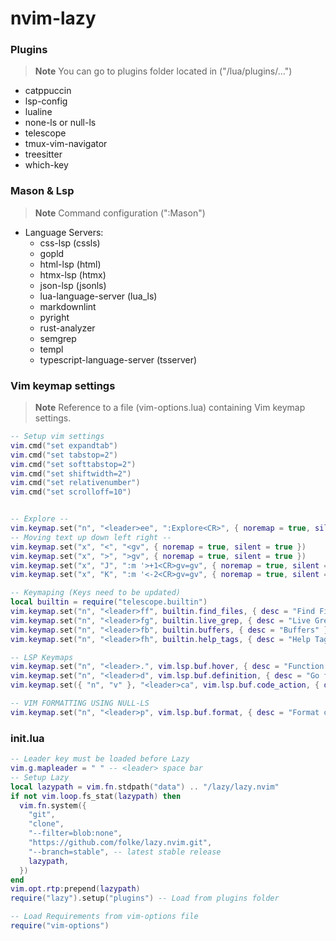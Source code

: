 # nvim-lazy

### Plugins

> **Note**
>You can go to plugins folder located in ("/lua/plugins/...")

- catppuccin
- lsp-config
- lualine
- none-ls or null-ls
- telescope
- tmux-vim-navigator
- treesitter
- which-key

### Mason & Lsp

>**Note**
> Command configuration (":Mason")

- Language Servers:
  - css-lsp (cssls)
  - gopld
  - html-lsp (html)
  - htmx-lsp (htmx)
  - json-lsp (jsonls)
  - lua-language-server (lua_ls)
  - markdownlint
  - pyright
  - rust-analyzer
  - semgrep
  - templ
  - typescript-language-server (tsserver)

### Vim keymap settings

> **Note**
> Reference to a file (vim-options.lua) containing Vim keymap settings.

```lua
-- Setup vim settings
vim.cmd("set expandtab")
vim.cmd("set tabstop=2")
vim.cmd("set softtabstop=2")
vim.cmd("set shiftwidth=2")
vim.cmd("set relativenumber")
vim.cmd("set scrolloff=10")


-- Explore --
vim.keymap.set("n", "<leader>ee", ":Explore<CR>", { noremap = true, silent = true, desc = "Explore" })
-- Moving text up down left right --
vim.keymap.set("x", "<", "<gv", { noremap = true, silent = true })
vim.keymap.set("x", ">", ">gv", { noremap = true, silent = true })
vim.keymap.set("x", "J", ":m '>+1<CR>gv=gv", { noremap = true, silent = true })
vim.keymap.set("x", "K", ":m '<-2<CR>gv=gv", { noremap = true, silent = true })

-- Keymaping (Keys need to be updated)
local builtin = require("telescope.builtin")
vim.keymap.set("n", "<leader>ff", builtin.find_files, { desc = "Find Files" })
vim.keymap.set("n", "<leader>fg", builtin.live_grep, { desc = "Live Grep" })
vim.keymap.set("n", "<leader>fb", builtin.buffers, { desc = "Buffers" })
vim.keymap.set("n", "<leader>fh", builtin.help_tags, { desc = "Help Tags" })

-- LSP Keymaps
vim.keymap.set("n", "<leader>.", vim.lsp.buf.hover, { desc = "Function Info" })
vim.keymap.set("n", "<leader>d", vim.lsp.buf.definition, { desc = "Go to definition" })
vim.keymap.set({ "n", "v" }, "<leader>ca", vim.lsp.buf.code_action, { desc = "Code Action" })

-- VIM FORMATTING USING NULL-LS
vim.keymap.set("n", "<leader>p", vim.lsp.buf.format, { desc = "Format document" })
```

### init.lua

```lua
-- Leader key must be loaded before Lazy
vim.g.mapleader = " " -- <leader> space bar
-- Setup Lazy
local lazypath = vim.fn.stdpath("data") .. "/lazy/lazy.nvim"
if not vim.loop.fs_stat(lazypath) then
  vim.fn.system({
    "git",
    "clone",
    "--filter=blob:none",
    "https://github.com/folke/lazy.nvim.git",
    "--branch=stable", -- latest stable release
    lazypath,
  })
end
vim.opt.rtp:prepend(lazypath)
require("lazy").setup("plugins") -- Load from plugins folder

-- Load Requirements from vim-options file
require("vim-options")
```
